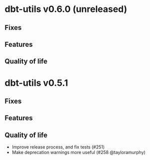 # dbt-utils v0.6.0 (unreleased)

## Fixes

## Features

## Quality of life

# dbt-utils v0.5.1

## Fixes

## Features

## Quality of life
* Improve release process, and fix tests (#251)
* Make deprecation warnings more useful (#258 @tayloramurphy)

